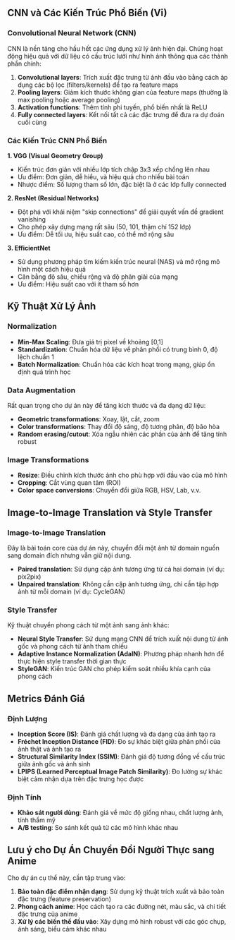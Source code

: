 ## CNN và Các Kiến Trúc Phổ Biến (Vi)

### Convolutional Neural Network (CNN)
CNN là nền tảng cho hầu hết các ứng dụng xử lý ảnh hiện đại. Chúng hoạt động hiệu quả với dữ liệu có cấu trúc lưới như hình ảnh thông qua các thành phần chính:

1. **Convolutional layers**: Trích xuất đặc trưng từ ảnh đầu vào bằng cách áp dụng các bộ lọc (filters/kernels) để tạo ra feature maps
2. **Pooling layers**: Giảm kích thước không gian của feature maps (thường là max pooling hoặc average pooling)
3. **Activation functions**: Thêm tính phi tuyến, phổ biến nhất là ReLU
4. **Fully connected layers**: Kết nối tất cả các đặc trưng để đưa ra dự đoán cuối cùng

### Các Kiến Trúc CNN Phổ Biến

**1. VGG (Visual Geometry Group)**
- Kiến trúc đơn giản với nhiều lớp tích chập 3x3 xếp chồng lên nhau
- Ưu điểm: Đơn giản, dễ hiểu, và hiệu quả cho nhiều bài toán
- Nhược điểm: Số lượng tham số lớn, đặc biệt là ở các lớp fully connected

**2. ResNet (Residual Networks)**
- Đột phá với khái niệm "skip connections" để giải quyết vấn đề gradient vanishing
- Cho phép xây dựng mạng rất sâu (50, 101, thậm chí 152 lớp)
- Ưu điểm: Dễ tối ưu, hiệu suất cao, có thể mở rộng sâu

**3. EfficientNet**
- Sử dụng phương pháp tìm kiếm kiến trúc neural (NAS) và mở rộng mô hình một cách hiệu quả
- Cân bằng độ sâu, chiều rộng và độ phân giải của mạng
- Ưu điểm: Hiệu suất cao với ít tham số hơn

## Kỹ Thuật Xử Lý Ảnh

### Normalization
- **Min-Max Scaling**: Đưa giá trị pixel về khoảng [0,1]
- **Standardization**: Chuẩn hóa dữ liệu về phân phối có trung bình 0, độ lệch chuẩn 1
- **Batch Normalization**: Chuẩn hóa các kích hoạt trong mạng, giúp ổn định quá trình học

### Data Augmentation
Rất quan trọng cho dự án này để tăng kích thước và đa dạng dữ liệu:
- **Geometric transformations**: Xoay, lật, cắt, zoom
- **Color transformations**: Thay đổi độ sáng, độ tương phản, độ bão hòa
- **Random erasing/cutout**: Xóa ngẫu nhiên các phần của ảnh để tăng tính robust

### Image Transformations
- **Resize**: Điều chỉnh kích thước ảnh cho phù hợp với đầu vào của mô hình
- **Cropping**: Cắt vùng quan tâm (ROI)
- **Color space conversions**: Chuyển đổi giữa RGB, HSV, Lab, v.v.

## Image-to-Image Translation và Style Transfer

### Image-to-Image Translation
Đây là bài toán core của dự án này, chuyển đổi một ảnh từ domain nguồn sang domain đích nhưng vẫn giữ nội dung.

- **Paired translation**: Sử dụng cặp ảnh tương ứng từ cả hai domain (ví dụ: pix2pix)
- **Unpaired translation**: Không cần cặp ảnh tương ứng, chỉ cần tập hợp ảnh từ mỗi domain (ví dụ: CycleGAN)

### Style Transfer
Kỹ thuật chuyển phong cách từ một ảnh sang ảnh khác:

- **Neural Style Transfer**: Sử dụng mạng CNN để trích xuất nội dung từ ảnh gốc và phong cách từ ảnh tham chiếu
- **Adaptive Instance Normalization (AdaIN)**: Phương pháp nhanh hơn để thực hiện style transfer thời gian thực
- **StyleGAN**: Kiến trúc GAN cho phép kiểm soát nhiều khía cạnh của phong cách

## Metrics Đánh Giá

### Định Lượng
- **Inception Score (IS)**: Đánh giá chất lượng và đa dạng của ảnh tạo ra
- **Fréchet Inception Distance (FID)**: Đo sự khác biệt giữa phân phối của ảnh thật và ảnh tạo ra
- **Structural Similarity Index (SSIM)**: Đánh giá độ tương đồng về cấu trúc giữa ảnh gốc và ảnh sinh
- **LPIPS (Learned Perceptual Image Patch Similarity)**: Đo lường sự khác biệt cảm nhận dựa trên đặc trưng học được

### Định Tính
- **Khảo sát người dùng**: Đánh giá về mức độ giống nhau, chất lượng ảnh, tính thẩm mỹ
- **A/B testing**: So sánh kết quả từ các mô hình khác nhau

## Lưu ý cho Dự Án Chuyển Đổi Người Thực sang Anime

Cho dự án cụ thể này, cần tập trung vào:

1. **Bảo toàn đặc điểm nhận dạng**: Sử dụng kỹ thuật trích xuất và bảo toàn đặc trưng (feature preservation)
2. **Phong cách anime**: Học cách tạo ra các đường nét, màu sắc, và chi tiết đặc trưng của anime
3. **Xử lý các biến thể đầu vào**: Xây dựng mô hình robust với các góc chụp, ánh sáng, biểu cảm khác nhau